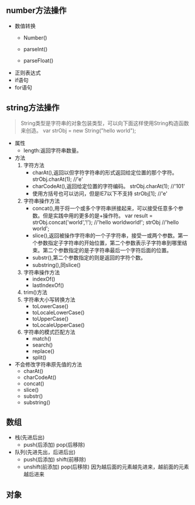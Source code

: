 ## number方法操作

+ 数值转换
    - Number()

    - parseInt()
    - parseFloat()
+ 正则表达式
+ if语句
+ for语句

## string方法操作
> String类型是字符串的对象包装类型，可以向下面这样使用String构造函数来创造。
    var strObj = new String("hello world");
+ 属性
    - length:返回字符串数量。
+ 方法
    1. 字符方法
        + charAt(),返回以但字符字符串的形式返回给定位置的那个字符。
            strObj.charAt(1); //'e'
        + charCodeAt(),返回给定位置的字符编码。
            strObj.charAt(1); //'101'
        + 使用方括号也可以访问，但是IE7以下不支持
            strObj[1];  //'e' 
    2. 字符串操作方法
        + concat(),用于将一个或多个字符串拼接起来，可以接受任意多个参数。但是实践中用的更多的是+操作符。
            var result = strObj.concat('world','!'); //'hello worldworld!';
            strObj //'hello world';  
        + slice(),返回被操作字符串的一个子字符串，接受一或两个参数。第一个参数指定子字符串的开始位置，第二个参数表示子字符串到哪里结束。第二个参数指定的是子字符串最后一个字符后面的位置。
        + substr(),第二个参数指定的则是返回的字符个数。
        + substring(),同slice()
    3. 字符串操作方法
        + indexOf()
        + lastIndexOf()
    4. trim()方法
    5. 字符串大小写转换方法
        + toLowerCase()
        + toLocaleLowerCase()
        + toUpperCase()
        + toLocaleUpperCase()
    6. 字符串的模式匹配方法
        + match()
        + search()
        + replace() 
        + split()
+ 不会修改字符串原先值的方法
    - charAt()
    - charCodeAt()
    - concat()
    - slice()
    - substr()
    - substring()


## 数组
+ 栈(先进后出)
    - push(后添加) pop(后移除)
+ 队列(先进先出，后进后出)
    - push(后添加) shift(前移除)
    - unshift(前添加) pop(后移除) 因为越后面的元素越先进来，越前面的元素越后进来

## 对象
